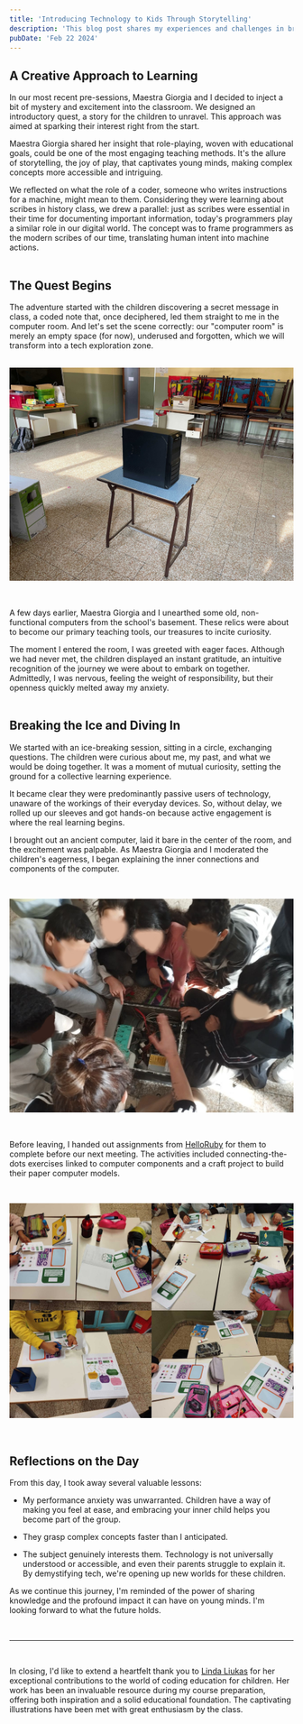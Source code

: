 ```yaml
---
title: 'Introducing Technology to Kids Through Storytelling'
description: 'This blog post shares my experiences and challenges in bringing the magic of tech to a young audience in Turin. It is a reflection on bridging the gap between curiosity and understanding, tailored for educators parents, and anyone interested in the transformative power of tech education.'
pubDate: 'Feb 22 2024'
---
```


## A Creative Approach to Learning

In our most recent pre-sessions, Maestra Giorgia and I decided to inject a bit of mystery and excitement into the classroom. We designed an introductory quest, a story for the children to unravel. This approach was aimed at sparking their interest right from the start.<br>

Maestra Giorgia shared her insight that role-playing, woven with educational goals, could be one of the most engaging teaching methods. It's the allure of storytelling, the joy of play, that captivates young minds, making complex concepts more accessible and intriguing.

We reflected on what the role of a coder, someone who writes instructions for a machine, might mean to them. Considering they were learning about scribes in history class, we drew a parallel: just as scribes were essential in their time for documenting important information, today's programmers play a similar role in our digital world. The concept was to frame programmers as the modern scribes of our time, translating human intent into machine actions.
<br /><br />

## The Quest Begins

The adventure started with the children discovering a secret message in class, a coded note that, once deciphered, led them straight to me in the computer room. And let's set the scene correctly: our "computer room" is merely an empty space (for now), underused and forgotten, which we will transform into a tech exploration zone.
<br />
<br />

![Our Computer Room made by just one old computer in an empty room](./images/computer-room.jpg)

<br />

A few days earlier, Maestra Giorgia and I unearthed some old, non-functional computers from the school's basement. These relics were about to become our primary teaching tools, our treasures to incite curiosity.

The moment I entered the room, I was greeted with eager faces. Although we had never met, the children displayed an instant gratitude, an intuitive recognition of the journey we were about to embark on together. Admittedly, I was nervous, feeling the weight of responsibility, but their openness quickly melted away my anxiety.
<br /><br />

## Breaking the Ice and Diving In

We started with an ice-breaking session, sitting in a circle, exchanging questions. The children were curious about me, my past, and what we would be doing together. It was a moment of mutual curiosity, setting the ground for a collective learning experience.

It became clear they were predominantly passive users of technology, unaware of the workings of their everyday devices. So, without delay, we rolled up our sleeves and got hands-on because active engagement is where the real learning begins.

I brought out an ancient computer, laid it bare in the center of the room, and the excitement was palpable. As Maestra Giorgia and I moderated the children's eagerness, I began explaining the inner connections and components of the computer.

<br />

![An open computer with kids looking inside while someone is explaining](./images/look-pc.jpg)

<br />

Before leaving, I handed out assignments from [HelloRuby](http://helloruby.com) for them to complete before our next meeting. The activities included connecting-the-dots exercises linked to computer components and a craft project to build their paper computer models.

<br />

![Illustration of paper computer and connect-the-dots taken from helloruby.com](./images/making-pc.jpg)

<br />

## Reflections on the Day

From this day, I took away several valuable lessons:

- My performance anxiety was unwarranted. Children have a way of making you feel at ease, and embracing your inner child helps you become part of the group.

- They grasp complex concepts faster than I anticipated.

- The subject genuinely interests them. Technology is not universally understood or accessible, and even their parents struggle to explain it. By demystifying tech, we're opening up new worlds for these children.

As we continue this journey, I'm reminded of the power of sharing knowledge and the profound impact it can have on young minds. I'm looking forward to what the future holds.

<br /><hr><br />

In closing, I'd like to extend a heartfelt thank you to [Linda Liukas](http://lindaliukas.com) for her exceptional contributions to the world of coding education for children. Her work has been an invaluable resource during my course preparation, offering both inspiration and a solid educational foundation. The captivating illustrations have been met with great enthusiasm by the class.
